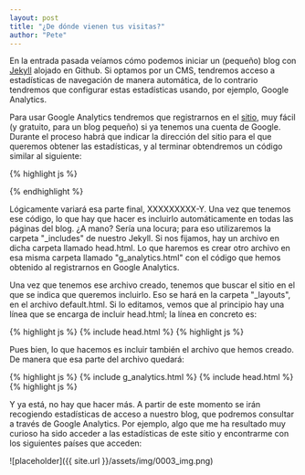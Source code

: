 ```yaml
---
layout: post
title: "¿De dónde vienen tus visitas?"
author: "Pete"
---
```


En la entrada pasada veíamos cómo podemos iniciar un (pequeño) blog con [Jekyll](https://livefromsec.github.io/2017-08-04/tu-blog-en-jekyll) alojado en Github. Si optamos por un CMS, tendremos acceso a estadísticas de navegación de manera automática, de lo contrario tendremos que configurar estas estadísticas usando, por ejemplo, Google Analytics.

Para usar Google Analytics tendremos que registrarnos en el [sitio](https://analytics.google.com), muy fácil (y gratuito, para un blog pequeño) si ya tenemos una cuenta de Google. Durante el proceso habrá que indicar la dirección del sitio para el que queremos obtener las estadísticas, y al terminar obtendremos un código similar al siguiente:

{% highlight js %}
<script>
  (function(i,s,o,g,r,a,m){i['GoogleAnalyticsObject']=r;i[r]=i[r]||function(){
  (i[r].q=i[r].q||[]).push(arguments)},i[r].l=1*new Date();a=s.createElement(o),
  m=s.getElementsByTagName(o)[0];a.async=1;a.src=g;m.parentNode.insertBefore(a,m)
  })(window,document,'script','https://www.google-analytics.com/analytics.js','ga');
  ga('create', 'UA-XXXXXXXXX-Y', 'auto');
  ga('send', 'pageview');
</script>
{% endhighlight %}

Lógicamente variará esa parte final, XXXXXXXXX-Y. Una vez que tenemos ese código, lo que hay que hacer es incluirlo automáticamente en todas las páginas del blog. ¿A mano? Sería una locura; para eso utilizaremos la carpeta "_includes" de nuestro Jekyll. Si nos fijamos, hay un archivo en dicha carpeta llamado head.html. Lo que haremos es crear otro archivo en esa misma carpeta llamado "g_analytics.html" con el código que hemos obtenido al registrarnos en Google Analytics.

Una vez que tenemos ese archivo creado, tenemos que buscar el sitio en el que se indica que queremos incluirlo. Eso se hará en la carpeta "_layouts", en el archivo default.html. Si lo editamos, vemos que al principio hay una línea que se encarga de incluir head.html; la línea en concreto es:

{% highlight js %}
{% include head.html %}
{% highlight js %}

Pues bien, lo que hacemos es incluir también el archivo que hemos creado. De manera que esa parte del archivo quedará:

{% highlight js %}
{% include g_analytics.html %}
{% include head.html %}
{% highlight js %}

Y ya está, no hay que hacer más. A partir de este momento se irán recogiendo estadísticas de acceso a nuestro blog, que podremos consultar a través de Google Analytics. Por ejemplo, algo que me ha resultado muy curioso ha sido acceder a las estadísticas de este sitio y encontrarme con los siguientes países que acceden:

![placeholder]({{ site.url }}/assets/img/0003_img.png)
